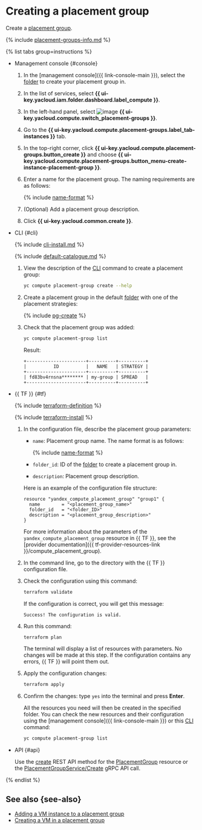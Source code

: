 # Creating a placement group

Create a [placement group](../../concepts/placement-groups.md).

{% include [placement-groups-info.md](../../../_includes/compute/placement-groups-info.md) %}

{% list tabs group=instructions %}

- Management console {#console}

   1. In the [management console]({{ link-console-main }}), select the [folder](../../../resource-manager/concepts/resources-hierarchy.md#folder) to create your placement group in.
   1. In the list of services, select **{{ ui-key.yacloud.iam.folder.dashboard.label_compute }}**.
   1. In the left-hand panel, select ![image](../../../_assets/compute/group-placement-pic.svg) **{{ ui-key.yacloud.compute.switch_placement-groups }}**.
   1. Go to the **{{ ui-key.yacloud.compute.placement-groups.label_tab-instances }}** tab.
   1. In the top-right corner, click **{{ ui-key.yacloud.compute.placement-groups.button_create }}** and choose **{{ ui-key.yacloud.compute.placement-groups.button_menu-create-instance-placement-group }}**.
   1. Enter a name for the placement group. The naming requirements are as follows:

      {% include [name-format](../../../_includes/name-format.md) %}

   1. (Optional) Add a placement group description.
   1. Click **{{ ui-key.yacloud.common.create }}**.

- CLI {#cli}

   {% include [cli-install.md](../../../_includes/cli-install.md) %}

   {% include [default-catalogue.md](../../../_includes/default-catalogue.md) %}

   1. View the description of the [CLI](../../../cli/) command to create a placement group:

      ```bash
      yc compute placement-group create --help
      ```

   1. Create a placement group in the default [folder](../../../resource-manager/concepts/resources-hierarchy.md#folder) with one of the placement strategies:

      {% include [pg-create](../../../_includes/compute/placement-groups-create.md) %}

   1. Check that the placement group was added:

      ```bash
      yc compute placement-group list
      ```

      Result:

      ```text
      +----------------------+----------+----------+
      |          ID          |   NAME   | STRATEGY |
      +----------------------+----------+----------+
      | fd83bv4rnsna******** | my-group | SPREAD   |
      +----------------------+----------+----------+
      ```

- {{ TF }} {#tf}

   {% include [terraform-definition](../../../_tutorials/_tutorials_includes/terraform-definition.md) %}

   {% include [terraform-install](../../../_includes/terraform-install.md) %}

   1. In the configuration file, describe the placement group parameters:
      * `name`: Placement group name. The name format is as follows:

         {% include [name-format](../../../_includes/name-format.md) %}

      * `folder_id`: ID of the [folder](../../../resource-manager/concepts/resources-hierarchy.md#folder) to create a placement group in.
      * `description`: Placement group description.

      Here is an example of the configuration file structure:

      ```hcl
      resource "yandex_compute_placement_group" "group1" {
        name        = "<placement_group_name>"
        folder_id   = "<folder_ID>"
        description = "<placement_group_description>"
      }
      ```

      For more information about the parameters of the `yandex_compute_placement_group` resource in {{ TF }}, see the [provider documentation]({{ tf-provider-resources-link }}/compute_placement_group).
   1. In the command line, go to the directory with the {{ TF }} configuration file.
   1. Check the configuration using this command:

      ```bash
      terraform validate
      ```

      If the configuration is correct, you will get this message:

      ```text
      Success! The configuration is valid.
      ```

   1. Run this command:

      ```bash
      terraform plan
      ```

      The terminal will display a list of resources with parameters. No changes will be made at this step. If the configuration contains any errors, {{ TF }} will point them out.
   1. Apply the configuration changes:

      ```bash
      terraform apply
      ```

   1. Confirm the changes: type `yes` into the terminal and press **Enter**.

      All the resources you need will then be created in the specified folder. You can check the new resources and their configuration using the [management console]({{ link-console-main }}) or this [CLI](../../../cli/) command:

      ```bash
      yc compute placement-group list
      ```

- API {#api}

   Use the [create](../../api-ref/PlacementGroup/create.md) REST API method for the [PlacementGroup](../../api-ref/PlacementGroup/index.md) resource or the [PlacementGroupService/Create](../../api-ref/grpc/placement_group_service.md#Create) gRPC API call.

{% endlist %}

## See also {see-also}

* [Adding a VM instance to a placement group](add-vm.md)
* [Creating a VM in a placement group](create-vm-in-pg.md)